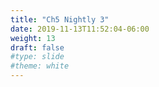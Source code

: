 ```yaml
---
title: "Ch5 Nightly 3"
date: 2019-11-13T11:52:04-06:00
weight: 13
draft: false
#type: slide
#theme: white
---
```


